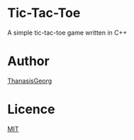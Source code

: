 # Tic-Tac-Toe
A simple tic-tac-toe game written in C++

# Author
<a href="https://github.com/ThanasisGeorg">ThanasisGeorg</a>

# Licence
<a href="https://github.com/ThanasisGeorg](https://github.com/ThanasisGeorg/Tic-Tac-Toe/blob/main/LICENSE)https://github.com/ThanasisGeorg/Tic-Tac-Toe/blob/main/LICENSE">MIT</a>
